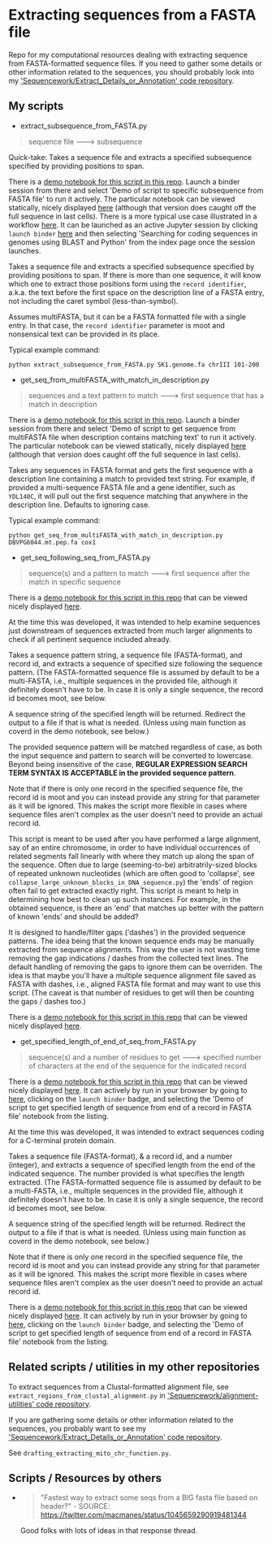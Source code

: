 # Extracting sequences from a FASTA file

Repo for my computational resources dealing with extracting sequence from FASTA-formatted sequence files. If you need to gather some details or other information related to the sequences, you should probably look into my ['Sequencework/Extract_Details_or_Annotation' code repository](https://github.com/fomightez/sequencework/tree/master/Extract_Details_or_Annotation/).


## My scripts

* extract_subsequence_from_FASTA.py
> sequence file ---> subsequence

Quick-take: Takes a sequence file and extracts a specified subsequence specified by providing positions to span.

There is a [demo notebook for this script in this repo](https://github.com/fomightez/cl_sq_demo-binder). Launch a binder session from there and select 'Demo of script to specific subsequence from FASTA file' to run it actively.  The particular notebook can be viewed statically, nicely displayed [here](https://nbviewer.jupyter.org/github/fomightez/cl_sq_demo-binder/blob/master/notebooks/Demo%20of%20script%20to%20get%20specific%20subsequence%20from%20FASTA%20file.ipynb) (although that version does caught off the full sequence in last cells). There is a more typical use case illustrated in a workflow [here](https://nbviewer.jupyter.org/github/fomightez/blast-binder/blob/master/notebooks/Searching%20for%20coding%20sequences%20in%20genomes%20using%20BLAST%20and%20Python.ipynb). It can be launched as an active Jupyter session by clicking `launch binder` [here](https://github.com/fomightez/blast-binder) and then selecting 'Searching for coding sequences in genomes using BLAST and Python' from the index page once the session launches.

Takes a sequence file and extracts a specified subsequence specified by providing positions to span. If there is more than one sequence, it will know which one to extract those positions form using the `record identifier`, a.k.a. the text before the first space on the description line of a FASTA entry, not including the caret symbol (less-than-symbol).

Assumes multiFASTA, but it can be a FASTA formatted file with a single entry. In that case, the `record identifier` parameter is moot and nonsensical text can be provided in its place.

Typical example command:

```
python extract_subsequence_from_FASTA.py SK1.genome.fa chrIII 101-200
```

* get_seq_from_multiFASTA_with_match_in_description.py
> sequences and a text pattern to match   ---> first sequence that has a match in description

There is a [demo notebook for this script in this repo](https://github.com/fomightez/cl_sq_demo-binder). Launch a binder session from there and select 'Demo of script to get sequence from multiFASTA file when description contains matching text' to run it actively.  The particular notebook can be viewed statically, nicely displayed [here](https://nbviewer.jupyter.org/github/fomightez/cl_sq_demo-binder/blob/master/notebooks/Demo%20of%20script%20to%20get%20sequence%20from%20multiFASTA%20file%20when%20description%20contains%20matching%20text.ipynb) (although that version does caught off the full sequence in last cells).

Takes any sequences in FASTA format and gets the first sequence with a description line containing a match to provided text string. For example, if provided a multi-sequence FASTA file and a gene identifier, such as `YDL140C`, it will pull out the first sequence matching that anywhere in the description line. Defaults to ignoring case.

Typical example command:

```
python get_seq_from_multiFASTA_with_match_in_description.py DBVPG6044.mt.pep.fa cox1
```



* get_seq_following_seq_from_FASTA.py
> sequence(s) and a pattern to match   ---> first sequence after the match in specific sequence

There is a [demo notebook for this script in this repo](https://github.com/fomightez/sequencework/blob/master/Extract_from_FASTA/demo%20get_seq_following_seq_from_FASTA.ipynb) that can be viewed nicely displayed [here](https://nbviewer.jupyter.org/github/fomightez/sequencework/blob/master/Extract_from_FASTA/demo%20get_seq_following_seq_from_FASTA.ipynb).

At the time this was developed, it was intended to help examine sequences just downstream of sequences extracted from much larger alignments to check if all pertinent sequence included already.

Takes a sequence pattern string, a sequence file (FASTA-format), and  record id, and extracts a sequence of specified size following the sequence pattern. (The FASTA-formatted sequence file is assumed by default to be a multi-FASTA, i.e., multiple sequences in the provided file, although it definitely doesn't have to be. In case it is only a single sequence, the record id becomes moot, see below.

A sequence string of the specified length will be returned. Redirect the output to a file if that is what is needed. (Unless using main function as coverd in the demo notebook, see below.)

The provided sequence pattern will be matched regardless of case, as both the input sequence and pattern to search will be converted to lowercase. Beyond being insensitive of the case, **REGULAR EXPRESSION SEARCH TERM SYNTAX IS ACCEPTABLE in the provided sequence pattern**.

Note that if there is only one record in the specified sequence file, the record id is moot and you can instead provide any string for that parameter as it will be ignored. This makes the script more flexible in cases where sequence files aren't complex as the user doesn't need to provide an actual record id.

This script is meant to be used after you have performed a large alignment, say of an entire chromosome, in order to have individual occurrences of related segments fall linearly with where they match up along the span of the sequence. Often due to  large (seeming-to-be) arbitratrily-sized blocks of repeated unknown nucleotides (which are often good to 'collapse', see `collapse_large_unknown_blocks_in_DNA_sequence.py`) the 'ends' of region often fail to get extracted exactly right. This script is meant to help in determining how best to clean up such instances. For example, in the obtained sequence, is there an 'end' that matches up better with the pattern of known 'ends' and should be added?


It is designed to handle/filter gaps ('dashes') in the provided sequence patterns. The idea being that the known sequence ends may be manually extracted from sequence alignments. This way the user is not wasting time removing the gap indications / dashes from the collected text lines. The default handling of removing the gaps to ignore them can be overriden. The idea is that maybe you'll have a multiple sequence alignment file saved as FASTA with dashes, i.e., aligned FASTA file format and may want to use this script.  (The caveat is that number of residues to get will then be counting the gaps / dashes too.)

There is a [demo notebook for this script in this repo](https://github.com/fomightez/sequencework/blob/master/Extract_from_FASTA/demo%20get_seq_following_seq_from_FASTA.ipynb) that can be viewed nicely displayed [here](https://nbviewer.jupyter.org/github/fomightez/sequencework/blob/master/Extract_from_FASTA/demo%20get_seq_following_seq_from_FASTA.ipynb).



* get_specified_length_of_end_of_seq_from_FASTA.py
> sequence(s) and a number of residues to get   ---> specified number of characters at the end of the sequence for the indicated record

There is a [demo notebook for this script in this repo](https://github.com/fomightez/cl_sq_demo-binder/tree/master/notebooks/demo%20get_specified_length_of_end_of_seq_from_FASTA.ipynb) that can be viewed nicely displayed [here](https://nbviewer.jupyter.org/github/fomightez/cl_sq_demo-binder/tree/master/notebooks/demo%20get_specified_length_of_end_of_seq_from_FASTA.ipynb). It can actively by run in your browser by going to [here](https://github.com/fomightez/cl_sq_demo-binder), clicking on the `launch binder` badge, and selecting the 'Demo of script to get specified length of sequence from end of a record in FASTA file' notebook from the listing.

At the time this was developed, it was intended to extract sequences coding for a C-terminal protein domain.

Takes a sequence file (FASTA-format), & a record id, and a number (integer), and extracts a sequence of specified length from the end of the indicated sequence. The number provided is what specifies the length extracted. (The FASTA-formatted sequence file is assumed by default to be a multi-FASTA, i.e., multiple sequences in the provided file, although it definitely doesn't have to be. In case it is only a single sequence, the record id becomes moot, see below.

A sequence string of the specified length will be returned. Redirect the output to a file if that is what is needed. (Unless using main function as coverd in the demo notebook, see below.)

Note that if there is only one record in the specified sequence file, the record id is moot and you can instead provide any string for that parameter as it will be ignored. This makes the script more flexible in cases where sequence files aren't complex as the user doesn't need to provide an actual record id.


There is a [demo notebook for this script in this repo](https://github.com/fomightez/cl_sq_demo-binder/tree/master/notebooks/demo%20get_specified_length_of_end_of_seq_from_FASTA.ipynb) that can be viewed nicely displayed [here](https://nbviewer.jupyter.org/github/fomightez/cl_sq_demo-binder/tree/master/notebooks/demo%20get_specified_length_of_end_of_seq_from_FASTA.ipynb). It can actively by run in your browser by going to [here](https://github.com/fomightez/cl_sq_demo-binder), clicking on the `launch binder` badge, and selecting the 'Demo of script to get specified length of sequence from end of a record in FASTA file' notebook from the listing.


## Related scripts / utilities in my other repositories

To extract sequences from a Clustal-formatted alignment file, see `extract_regions_from_clustal_alignment.py` in ['Sequencework/alignment-utilities' code repository](https://github.com/fomightez/sequencework/tree/master/alignment-utilities/).

If you are gathering some details or other information related to the sequences, you probably want to see my ['Sequencework/Extract_Details_or_Annotation' code repository](https://github.com/fomightez/sequencework/tree/master/Extract_Details_or_Annotation/).

See `drafting_extracting_mito_chr_function.py`. 

## Scripts / Resources by others

- >"Fastest way to extract some seqs from a BIG fasta file based on header?" - SOURCE: https://twitter.com/macmanes/status/1045659290919481344

  Good folks with lots of ideas in that response thread.
